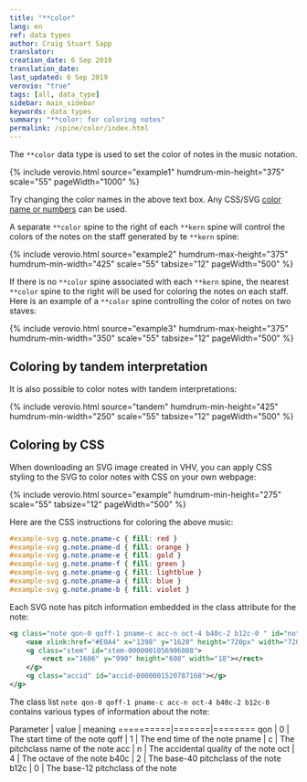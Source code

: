 ```yaml
---
title: "**color"
lang: en
ref: data types
author: Craig Stuart Sapp
translator: 
creation_date: 6 Sep 2019
translation_date: 
last_updated: 6 Sep 2019
verovio: "true"
tags: [all, data_type]
sidebar: main_sidebar
keywords: data types
summary: "**color: for coloring notes"
permalink: /spine/color/index.html
---
```


The `**color` data type is used to set the color of notes in the music notation.



{% include verovio.html
	source="example1"
	humdrum-min-height="375"
	scale="55"
	pageWidth="1000"
%}
<script type="application/x-humdrum" id="example1">
**kern	**color
*M4/4	*
=1	=1
4c	hotpink
4g	.
4d	chartreuse
4f	.
=2	=2
2c	black
.	.
2g	.
.	.
=3	=3
4c	#9900bb44
4g	.
4r	hsl(184,49%,61%)
4c;	.
==	==
*-	*-
</script>

Try changing the color names in the above text box.  Any CSS/SVG 
<a target="_blank" href="https://www.w3.org/TR/2018/REC-css-color-3-20180619/#svg-color">color name or numbers</a>
can be used.


A separate `**color` spine  to the right of each `**kern` spine will control
the colors of the notes on the staff generated by te `**kern` spine:


{% include verovio.html
	source="example2"
	humdrum-max-height="375"
	humdrum-min-width="425"
	scale="55"
	tabsize="12"
	pageWidth="500"
%}
<script type="application/x-humdrum" id="example2">
**kern	**color	**kern	**color
*	*	*M4/4	*
=1	=1	=1	=1
2E	chartreuse	4c	hotpink
.	.	4g	.
2AA	hotpink	4d	chartreuse
.	.	4f	.
=2	=2	=2	=2
4E	#f00	2c	black
4GG	.	.	.
4BB	lightblue	2g	.
4D	.	.	.
=3	=3	=3	=3
1E	orange	4c	#9900bb44
.	.	4g	.
.	.	4r	hsl(184,49%,61%)
.	.	4c;	.
==	==	==	==
*-	*-	*-	*-
</script>


If there is no `**color` spine associated with each `**kern`
spine, the nearest `**color` spine to the right will be used for
coloring the notes on each staff.  Here is an example of a `**color`
spine controlling the color of notes on two staves:


{% include verovio.html
	source="example3"
	humdrum-max-height="375"
	humdrum-min-width="350"
	scale="55"
	tabsize="12"
	pageWidth="500"
%}
<script type="application/x-humdrum" id="example3">
**kern	**kern	**color
*	*M4/4	*
=1	=1	=1
2E	4c	hotpink
.	4g	.
2AA	4d	chartreuse
.	4f	.
=2	=2	=2
4E	2c	black
4GG	.	.
4BB	2g	.
4D	.	.
=3	=3	=3
1E	4c	#9900bb44
.	4g	.
.	4r	hsl(184,49%,61%)
.	4c;	.
==	==	==
*-	*-	*-
</script>


## Coloring by tandem interpretation ##

It is also possible to color notes with tandem interpretations:


{% include verovio.html
	source="tandem"
	humdrum-min-height="425"
	humdrum-min-width="250"
	scale="55"
	tabsize="12"
	pageWidth="500"
%}
<script type="application/x-humdrum" id="tandem">
**kern
*M4/4
=1
*color:hotpink
4c
4g
*color:chartreuse
4d
4f
=2
*color:black
2c
2g
=3
*color:#9900bb44
4c
4g
*color:hsl(184,49%,61%)
4r
4c;
==
*-
</script>


## Coloring by CSS ##

When downloading an SVG image created in VHV, you can apply CSS styling to the
SVG to color notes with CSS on your own webpage:

{% include verovio.html
	source="example"
	humdrum-min-height="275"
	scale="55"
	tabsize="12"
	pageWidth="500"
%}
<script type="application/x-humdrum" id="example">
**kern
*M4/4
=1
4c
4d
4e
4f
=2
4g
4a
4b
4cc
==
*-
</script>

<style>
	#example-svg g.note.pname-c { fill: red }
	#example-svg g.note.pname-d { fill: orange }
	#example-svg g.note.pname-e { fill: gold }
	#example-svg g.note.pname-f { fill: green }
	#example-svg g.note.pname-g { fill: lightblue }
	#example-svg g.note.pname-a { fill: blue }
	#example-svg g.note.pname-b { fill: violet }
</style>

Here are the CSS instructions for coloring the above music:

```css
#example-svg g.note.pname-c { fill: red }
#example-svg g.note.pname-d { fill: orange }
#example-svg g.note.pname-e { fill: gold }
#example-svg g.note.pname-f { fill: green }
#example-svg g.note.pname-g { fill: lightblue }
#example-svg g.note.pname-a { fill: blue }
#example-svg g.note.pname-b { fill: violet }
```

Each SVG note has pitch information embedded in the class attribute for the note:

```xml
<g class="note qon-0 qoff-1 pname-c acc-n oct-4 b40c-2 b12c-0 " id="note-L4F1">
	<use xlink:href="#E0A4" x="1398" y="1620" height="720px" width="720px"></use>
	<g class="stem" id="stem-0000001056906808">
		<rect x="1606" y="990" height="608" width="18"></rect>
	</g>
	<g class="accid" id="accid-0000001520787168"></g>
</g>
```

The class list `note qon-0 qoff-1 pname-c acc-n oct-4 b40c-2 b12c-0` contains various
types of information about the note:

Parameter | value | meaning
==========|=======|========
qon       | 0     | The start time of the note
qoff      | 1     | The end time of the note
pname     | c     | The pitchclass name of the note
acc       | n     | The accidental quality of the note
oct       | 4     | The octave of the note
b40c      | 2     | The base-40 pitchclass of the note
b12c      | 0     | The base-12 pitchclass of the note




